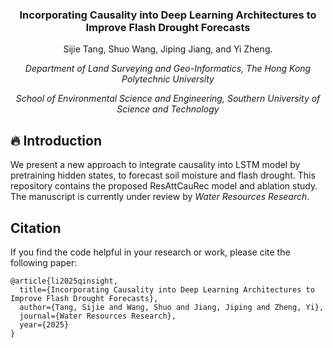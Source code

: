 <div align="center">
<h3>

Incorporating Causality into Deep Learning Architectures to Improve Flash Drought Forecasts
</h3>


Sijie Tang, Shuo Wang, Jiping Jiang, and Yi Zheng.

*Department of Land Surveying and Geo-Informatics, The Hong Kong Polytechnic University*

*School of Environmental Science and Engineering, Southern University of Science and Technology*

</div>

## 🔥 Introduction
We present a new approach to integrate causality into LSTM model by pretraining hidden states, to forecast soil moisture and flash drought.
This repository contains the proposed ResAttCauRec model and ablation study. The manuscript is currently under review by *Water Resources Research*.


## Citation
If you find the code helpful in your research or work, please cite the following paper:
```
@article{li2025qinsight,
  title={Incorporating Causality into Deep Learning Architectures to Improve Flash Drought Forecasts},
  author={Tang, Sijie and Wang, Shuo and Jiang, Jiping and Zheng, Yi},
  journal={Water Resources Research},
  year={2025}
}
```
